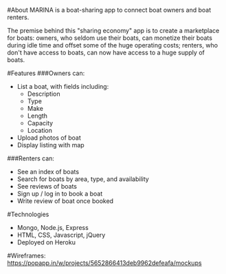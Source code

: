 #About
MARINA is a boat-sharing app to connect boat owners and boat renters.

The premise behind this "sharing economy" app is to create a marketplace for boats: owners, who seldom use their boats, can monetize their boats during idle time and offset some of the huge operating costs; renters, who don't have access to boats, can now have access to a huge supply of boats.

#Features
###Owners can:
* List a boat, with fields including:
  - Description
  - Type
  - Make
  - Length
  - Capacity
  - Location
* Upload photos of boat
* Display listing with map

###Renters can:
* See an index of boats
* Search for boats by area, type, and availability
* See reviews of boats
* Sign up / log in to book a boat
* Write review of boat once booked

#Technologies
* Mongo, Node.js, Express
* HTML, CSS, Javascript, jQuery
* Deployed on Heroku

#Wireframes:
https://popapp.in/w/projects/5652866413deb9962defeafa/mockups
